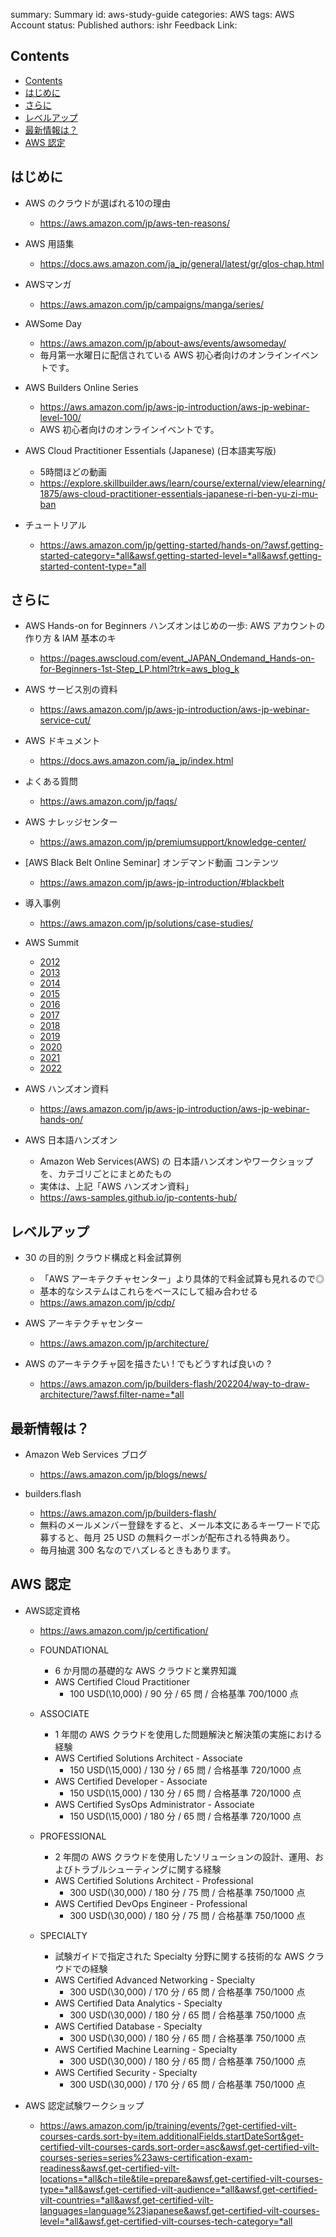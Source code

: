 
summary: Summary
id: aws-study-guide
categories: AWS
tags: AWS Account
status: Published
authors: ishr
Feedback Link: 

## Contents

- [Contents](#contents)
- [はじめに](#はじめに)
- [さらに](#さらに)
- [レベルアップ](#レベルアップ)
- [最新情報は？](#最新情報は)
- [AWS 認定](#aws-認定)

## はじめに

- AWS のクラウドが選ばれる10の理由
    - https://aws.amazon.com/jp/aws-ten-reasons/

- AWS 用語集
    - https://docs.aws.amazon.com/ja_jp/general/latest/gr/glos-chap.html

- AWSマンガ
    - https://aws.amazon.com/jp/campaigns/manga/series/

- AWSome Day
    - https://aws.amazon.com/jp/about-aws/events/awsomeday/
    - 毎月第一水曜日に配信されている AWS 初心者向けのオンラインイベントです。

- AWS Builders Online Series
    - https://aws.amazon.com/jp/aws-jp-introduction/aws-jp-webinar-level-100/
    - AWS 初心者向けのオンラインイベントです。

- AWS Cloud Practitioner Essentials (Japanese) (日本語実写版)
    - 5時間ほどの動画
    - https://explore.skillbuilder.aws/learn/course/external/view/elearning/1875/aws-cloud-practitioner-essentials-japanese-ri-ben-yu-zi-mu-ban

- チュートリアル
    - https://aws.amazon.com/jp/getting-started/hands-on/?awsf.getting-started-category=*all&awsf.getting-started-level=*all&awsf.getting-started-content-type=*all

## さらに

- AWS Hands-on for Beginners ハンズオンはじめの一歩: AWS アカウントの作り方 & IAM 基本のキ
    - https://pages.awscloud.com/event_JAPAN_Ondemand_Hands-on-for-Beginners-1st-Step_LP.html?trk=aws_blog_k

- AWS サービス別の資料  
    - https://aws.amazon.com/jp/aws-jp-introduction/aws-jp-webinar-service-cut/

- AWS ドキュメント
    - https://docs.aws.amazon.com/ja_jp/index.html

- よくある質問
    - https://aws.amazon.com/jp/faqs/

- AWS ナレッジセンター
    - https://aws.amazon.com/jp/premiumsupport/knowledge-center/

- [AWS Black Belt Online Seminar] オンデマンド動画 コンテンツ
    - https://aws.amazon.com/jp/aws-jp-introduction/#blackbelt

- 導入事例
    - https://aws.amazon.com/jp/solutions/case-studies/

- AWS Summit
    - [2012](https://aws.amazon.com/jp/summit2012-report/)
    - [2013](https://aws.amazon.com/jp/summit2013-report/)
    - [2014](https://aws.amazon.com/jp/summit2014-report/)
    - [2015](https://aws.amazon.com/jp/summit2015-report/)
    - [2016](https://aws.amazon.com/jp/summit2016-report/)
    - [2017](https://aws.amazon.com/jp/summit2017-report/)
    - [2018](https://aws.amazon.com/jp/summit2018-report/)
    - [2019](https://aws.amazon.com/jp/summits/tokyo-osaka-2019-report/)
    - [2020](https://aws.amazon.com/jp/summits/2020/)
    - [2021](https://aws.amazon.com/jp/events/summits/online/japan/)
    - [2022](https://aws.amazon.com/jp/summits/japan/)

- AWS ハンズオン資料
    - https://aws.amazon.com/jp/aws-jp-introduction/aws-jp-webinar-hands-on/

- AWS 日本語ハンズオン
    - Amazon Web Services(AWS) の 日本語ハンズオンやワークショップを、カテゴリごとにまとめたもの
    - 実体は、上記「AWS ハンズオン資料」
    - https://aws-samples.github.io/jp-contents-hub/

## レベルアップ

- 30 の目的別 クラウド構成と料金試算例
    - 「AWS アーキテクチャセンター」より具体的で料金試算も見れるので◎
    - 基本的なシステムはこれらをベースにして組み合わせる
    - https://aws.amazon.com/jp/cdp/

- AWS アーキテクチャセンター
    - https://aws.amazon.com/jp/architecture/

- AWS のアーキテクチャ図を描きたい ! でもどうすれば良いの ?
    - https://aws.amazon.com/jp/builders-flash/202204/way-to-draw-architecture/?awsf.filter-name=*all

## 最新情報は？

- Amazon Web Services ブログ
    - https://aws.amazon.com/jp/blogs/news/

- builders.flash
    - https://aws.amazon.com/jp/builders-flash/
    - 無料のメールメンバー登録をすると、メール本文にあるキーワードで応募すると、毎月 25 USD の無料クーポンが配布される特典あり。
    - 毎月抽選 300 名なのでハズレるときもあります。


## AWS 認定

-  AWS認定資格
    - https://aws.amazon.com/jp/certification/

    - FOUNDATIONAL
        - 6 か月間の基礎的な AWS クラウドと業界知識
        - AWS Certified Cloud Practitioner
            - 100 USD(\10,000) / 90 分 / 65 問 / 合格基準 700/1000 点
    - ASSOCIATE
        - 1 年間の AWS クラウドを使用した問題解決と解決策の実施における経験
        - AWS Certified Solutions Architect - Associate
            - 150 USD(\15,000) / 130 分 / 65 問 / 合格基準 720/1000 点
        - AWS Certified Developer - Associate
            - 150 USD(\15,000) / 130 分 / 65 問 / 合格基準 720/1000 点
        - AWS Certified SysOps Administrator - Associate
            - 150 USD(\15,000) / 180 分 / 65 問 / 合格基準 720/1000 点
    - PROFESSIONAL
        - 2 年間の AWS クラウドを使用したソリューションの設計、運用、およびトラブルシューティングに関する経験
        - AWS Certified Solutions Architect - Professional
            - 300 USD(\30,000) / 180 分 / 75 問 / 合格基準 750/1000 点
        - AWS Certified DevOps Engineer - Professional
            - 300 USD(\30,000) / 180 分 / 75 問 / 合格基準 750/1000 点
    - SPECIALTY
        - 試験ガイドで指定された Specialty 分野に関する技術的な AWS クラウドでの経験
        - AWS Certified Advanced Networking - Specialty
            - 300 USD(\30,000) / 170 分 / 65 問 / 合格基準 750/1000 点
        - AWS Certified Data Analytics - Specialty
            - 300 USD(\30,000) / 180 分 / 65 問 / 合格基準 750/1000 点
        - AWS Certified Database - Specialty
            - 300 USD(\30,000) / 180 分 / 65 問 / 合格基準 750/1000 点
        - AWS Certified Machine Learning - Specialty
            - 300 USD(\30,000) / 180 分 / 65 問 / 合格基準 750/1000 点
        - AWS Certified Security - Specialty
            - 300 USD(\30,000) / 170 分 / 65 問 / 合格基準 750/1000 点

- AWS 認定試験ワークショップ 
    - https://aws.amazon.com/jp/training/events/?get-certified-vilt-courses-cards.sort-by=item.additionalFields.startDateSort&get-certified-vilt-courses-cards.sort-order=asc&awsf.get-certified-vilt-courses-series=series%23aws-certification-exam-readiness&awsf.get-certified-vilt-locations=*all&ch=tile&tile=prepare&awsf.get-certified-vilt-courses-type=*all&awsf.get-certified-vilt-audience=*all&awsf.get-certified-vilt-countries=*all&awsf.get-certified-vilt-languages=language%23japanese&awsf.get-certified-vilt-courses-level=*all&awsf.get-certified-vilt-courses-tech-category=*all